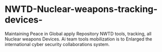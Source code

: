 # NWTD-Nuclear-weapons-tracking-devices-
Maintaining Peace in Global apply Repository NWTD tools, tracking, all Nuclear weapons Devices. Ai team tools mobilization is to Enlarged the international cyber security collaborations system.
